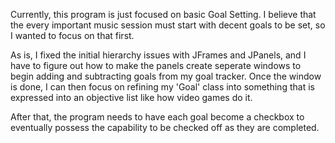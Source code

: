 Currently, this program is just focused on basic Goal Setting. I believe that the every important music session must start with decent goals to be set, so I wanted to focus on that first.

As is, I fixed the initial hierarchy issues with JFrames and JPanels, and I have to figure out how to make the panels create seperate windows to begin adding and subtracting goals from my goal tracker.
Once the window is done, I can then focus on refining my 'Goal' class into something that is expressed into an objective list like how video games do it.

After that, the program needs to have each goal become a checkbox to eventually possess the capability to be checked off as they are completed.

